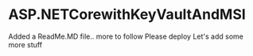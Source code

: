 # ASP.NETCorewithKeyVaultAndMSI

Added a ReadMe.MD file.. more to follow
Please deploy
Let's add some more stuff
